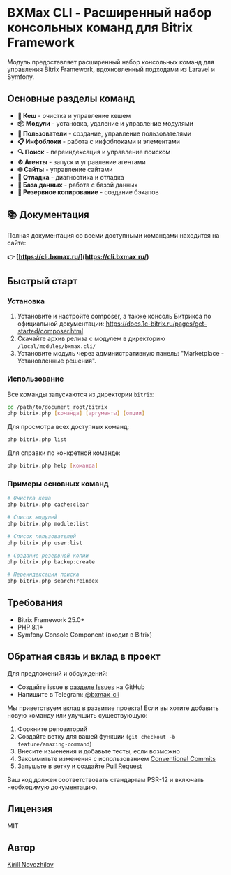 # BXMax CLI - Расширенный набор консольных команд для Bitrix Framework

Модуль предоставляет расширенный набор консольных команд для управления Bitrix Framework, вдохновленный подходами из Laravel и Symfony.

## Основные разделы команд

- **💾 Кеш** - очистка и управление кешем
- **📦 Модули** - установка, удаление и управление модулями
- **👥 Пользователи** - создание, управление пользователями
- **📋 Инфоблоки** - работа с инфоблоками и элементами
- **🔍 Поиск** - переиндексация и управление поиском
- **⚙️ Агенты** - запуск и управление агентами
- **🌐 Сайты** - управление сайтами
- **🔧 Отладка** - диагностика и отладка
- **💽 База данных** - работа с базой данных
- **💾 Резервное копирование** - создание бэкапов

## 📚 Документация

Полная документация со всеми доступными командами находится на сайте:

**👉 [https://cli.bxmax.ru/](https://cli.bxmax.ru/)**

## Быстрый старт

### Установка

1. Установите и настройте composer, а также консоль Битрикса по официальной документации: https://docs.1c-bitrix.ru/pages/get-started/composer.html
2. Скачайте архив релиза с модулем в директорию `/local/modules/bxmax.cli/`
3. Установите модуль через административную панель: "Marketplace - Установленные решения".

### Использование

Все команды запускаются из директории `bitrix`:

```bash
cd /path/to/document_root/bitrix
php bitrix.php [команда] [аргументы] [опции]
```

Для просмотра всех доступных команд:
```bash
php bitrix.php list
```

Для справки по конкретной команде:
```bash
php bitrix.php help [команда]
```

### Примеры основных команд

```bash
# Очистка кеша
php bitrix.php cache:clear

# Список модулей
php bitrix.php module:list

# Список пользователей
php bitrix.php user:list

# Создание резервной копии
php bitrix.php backup:create

# Переиндексация поиска
php bitrix.php search:reindex
```

## Требования

- Bitrix Framework 25.0+
- PHP 8.1+
- Symfony Console Component (входит в Bitrix)

## Обратная связь и вклад в проект

Для предложений и обсуждений:
- Создайте issue в [разделе Issues](https://github.com/bxmaximum/bxmax.cli/issues) на GitHub
- Напишите в Telegram: [@bxmax_cli](https://t.me/bxmax_cli)

Мы приветствуем вклад в развитие проекта! Если вы хотите добавить новую команду или улучшить существующую:

1. Форкните репозиторий
2. Создайте ветку для вашей функции (`git checkout -b feature/amazing-command`)
3. Внесите изменения и добавьте тесты, если возможно
4. Закоммитьте изменения с использованием [Conventional Commits](https://www.conventionalcommits.org/)
5. Запушьте в ветку и создайте [Pull Request](https://github.com/bxmaximum/bxmax.cli/pulls)

Ваш код должен соответствовать стандартам PSR-12 и включать необходимую документацию.

## Лицензия

MIT

## Автор

[Kirill Novozhilov](https://t.me/kirk_novozhilov)
